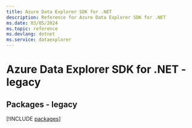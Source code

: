 ```yaml
---
title: Azure Data Explorer SDK for .NET
description: Reference for Azure Data Explorer SDK for .NET
ms.date: 03/05/2024
ms.topic: reference
ms.devlang: dotnet
ms.service: dataexplorer
---
```

# Azure Data Explorer SDK for .NET - legacy
## Packages - legacy
[!INCLUDE [packages](data-explorer-index.md)]